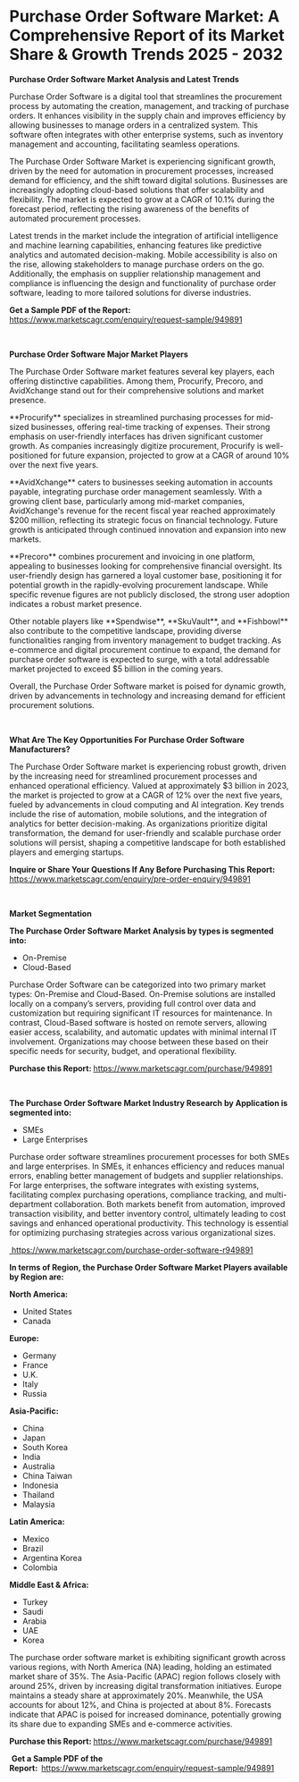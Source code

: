 <p><h1>Purchase Order Software Market: A Comprehensive Report of its Market Share & Growth Trends 2025 - 2032</h1></p><p><strong>Purchase Order Software Market Analysis and Latest Trends</strong></p>
<p><p>Purchase Order Software is a digital tool that streamlines the procurement process by automating the creation, management, and tracking of purchase orders. It enhances visibility in the supply chain and improves efficiency by allowing businesses to manage orders in a centralized system. This software often integrates with other enterprise systems, such as inventory management and accounting, facilitating seamless operations.</p><p>The Purchase Order Software Market is experiencing significant growth, driven by the need for automation in procurement processes, increased demand for efficiency, and the shift toward digital solutions. Businesses are increasingly adopting cloud-based solutions that offer scalability and flexibility. The market is expected to grow at a CAGR of 10.1% during the forecast period, reflecting the rising awareness of the benefits of automated procurement processes.</p><p>Latest trends in the market include the integration of artificial intelligence and machine learning capabilities, enhancing features like predictive analytics and automated decision-making. Mobile accessibility is also on the rise, allowing stakeholders to manage purchase orders on the go. Additionally, the emphasis on supplier relationship management and compliance is influencing the design and functionality of purchase order software, leading to more tailored solutions for diverse industries.</p></p>
<p><strong>Get a Sample PDF of the Report:&nbsp;</strong> <a href="https://www.marketscagr.com/enquiry/request-sample/949891?utm_campaign=3216&utm_medium=2&utm_source=Github&utm_content=ia&utm_term=16042025&utm_id=purchase-order-software">https://www.marketscagr.com/enquiry/request-sample/949891</a></p>
<p>&nbsp;</p>
<p><strong>Purchase Order Software Major Market Players</strong></p>
<p><p>The Purchase Order Software market features several key players, each offering distinctive capabilities. Among them, Procurify, Precoro, and AvidXchange stand out for their comprehensive solutions and market presence.</p><p>**Procurify** specializes in streamlined purchasing processes for mid-sized businesses, offering real-time tracking of expenses. Their strong emphasis on user-friendly interfaces has driven significant customer growth. As companies increasingly digitize procurement, Procurify is well-positioned for future expansion, projected to grow at a CAGR of around 10% over the next five years.</p><p>**AvidXchange** caters to businesses seeking automation in accounts payable, integrating purchase order management seamlessly. With a growing client base, particularly among mid-market companies, AvidXchange's revenue for the recent fiscal year reached approximately $200 million, reflecting its strategic focus on financial technology. Future growth is anticipated through continued innovation and expansion into new markets.</p><p>**Precoro** combines procurement and invoicing in one platform, appealing to businesses looking for comprehensive financial oversight. Its user-friendly design has garnered a loyal customer base, positioning it for potential growth in the rapidly-evolving procurement landscape. While specific revenue figures are not publicly disclosed, the strong user adoption indicates a robust market presence.</p><p>Other notable players like **Spendwise**, **SkuVault**, and **Fishbowl** also contribute to the competitive landscape, providing diverse functionalities ranging from inventory management to budget tracking. As e-commerce and digital procurement continue to expand, the demand for purchase order software is expected to surge, with a total addressable market projected to exceed $5 billion in the coming years. </p><p>Overall, the Purchase Order Software market is poised for dynamic growth, driven by advancements in technology and increasing demand for efficient procurement solutions.</p></p>
<p>&nbsp;</p>
<p><strong>What Are The Key Opportunities For Purchase Order Software Manufacturers?</strong></p>
<p><p>The Purchase Order Software market is experiencing robust growth, driven by the increasing need for streamlined procurement processes and enhanced operational efficiency. Valued at approximately $3 billion in 2023, the market is projected to grow at a CAGR of 12% over the next five years, fueled by advancements in cloud computing and AI integration. Key trends include the rise of automation, mobile solutions, and the integration of analytics for better decision-making. As organizations prioritize digital transformation, the demand for user-friendly and scalable purchase order solutions will persist, shaping a competitive landscape for both established players and emerging startups.</p></p>
<p><strong>Inquire or Share Your Questions If Any Before Purchasing This Report:</strong> <a href="https://www.marketscagr.com/enquiry/pre-order-enquiry/949891?utm_campaign=3216&utm_medium=2&utm_source=Github&utm_content=ia&utm_term=16042025&utm_id=purchase-order-software">https://www.marketscagr.com/enquiry/pre-order-enquiry/949891</a></p>
<p>&nbsp;</p>
<p><strong>Market Segmentation</strong></p>
<p><strong>The Purchase Order Software Market Analysis by types is segmented into:</strong></p>
<p><ul><li>On-Premise</li><li>Cloud-Based</li></ul></p>
<p><p>Purchase Order Software can be categorized into two primary market types: On-Premise and Cloud-Based. On-Premise solutions are installed locally on a company’s servers, providing full control over data and customization but requiring significant IT resources for maintenance. In contrast, Cloud-Based software is hosted on remote servers, allowing easier access, scalability, and automatic updates with minimal internal IT involvement. Organizations may choose between these based on their specific needs for security, budget, and operational flexibility.</p></p>
<p><strong>Purchase this Report:&nbsp;</strong><a href="https://www.marketscagr.com/purchase/949891?utm_campaign=3216&utm_medium=2&utm_source=Github&utm_content=ia&utm_term=16042025&utm_id=purchase-order-software">https://www.marketscagr.com/purchase/949891</a></p>
<p>&nbsp;</p>
<p><strong>The Purchase Order Software Market Industry Research by Application is segmented into:</strong></p>
<p><ul><li>SMEs</li><li>Large Enterprises</li></ul></p>
<p><p>Purchase order software streamlines procurement processes for both SMEs and large enterprises. In SMEs, it enhances efficiency and reduces manual errors, enabling better management of budgets and supplier relationships. For large enterprises, the software integrates with existing systems, facilitating complex purchasing operations, compliance tracking, and multi-department collaboration. Both markets benefit from automation, improved transaction visibility, and better inventory control, ultimately leading to cost savings and enhanced operational productivity. This technology is essential for optimizing purchasing strategies across various organizational sizes.</p></p>
<p><a href="https://www.marketscagr.com/purchase-order-software-r949891?utm_campaign=3216&utm_medium=2&utm_source=Github&utm_content=ia&utm_term=16042025&utm_id=purchase-order-software">&nbsp;https://www.marketscagr.com/purchase-order-software-r949891</a></p>
<p><strong>In terms of Region, the Purchase Order Software Market Players available by Region are:</strong></p>
<p>
    <p> <strong> North America: </strong>
        <ul>
            <li>United States</li>
            <li>Canada</li>
        </ul>
        </p> 
    <p> <strong> Europe: </strong>
        <ul>
            <li>Germany</li>
            <li>France</li>
            <li>U.K.</li>
            <li>Italy</li>
            <li>Russia</li>
        </ul>
        </p> 
    <p> <strong> Asia-Pacific: </strong>
        <ul>
            <li>China</li>
            <li>Japan</li>
            <li>South Korea</li>
            <li>India</li>
            <li>Australia</li>
            <li>China Taiwan</li>
            <li>Indonesia</li>
            <li>Thailand</li>
            <li>Malaysia</li>
        </ul>
        </p> 
    <p> <strong> Latin America: </strong>
        <ul>
            <li>Mexico</li>
            <li>Brazil</li>
            <li>Argentina Korea</li>
            <li>Colombia</li>
        </ul>
        </p> 
    <p> <strong> Middle East & Africa: </strong>
        <ul>
            <li>Turkey</li>
            <li>Saudi</li>
            <li>Arabia</li>
            <li>UAE</li>
            <li>Korea</li>
        </ul>
    </p>
    </p>
<p><p>The purchase order software market is exhibiting significant growth across various regions, with North America (NA) leading, holding an estimated market share of 35%. The Asia-Pacific (APAC) region follows closely with around 25%, driven by increasing digital transformation initiatives. Europe maintains a steady share at approximately 20%. Meanwhile, the USA accounts for about 12%, and China is projected at about 8%. Forecasts indicate that APAC is poised for increased dominance, potentially growing its share due to expanding SMEs and e-commerce activities.</p></p>
<p><strong>Purchase this Report: </strong><a href="https://www.marketscagr.com/purchase/949891?utm_campaign=3216&utm_medium=2&utm_source=Github&utm_content=ia&utm_term=16042025&utm_id=purchase-order-software">https://www.marketscagr.com/purchase/949891</a></p>
<p>&nbsp;<strong>Get a Sample PDF of the Report:&nbsp;&nbsp;</strong><a href="https://www.marketscagr.com/enquiry/request-sample/949891?utm_campaign=3216&utm_medium=2&utm_source=Github&utm_content=ia&utm_term=16042025&utm_id=purchase-order-software">https://www.marketscagr.com/enquiry/request-sample/949891</a></p>
<p><strong></strong></p>
<p><p></p><p></p><p></p></p>